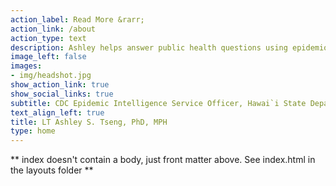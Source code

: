 ```yaml
---
action_label: Read More &rarr;
action_link: /about
action_type: text
description: Ashley helps answer public health questions using epidemiologic methods. She is interested in researching infectious diseases, increasing access to health care, and using data for good.
image_left: false
images:
- img/headshot.jpg
show_action_link: true
show_social_links: true
subtitle: CDC Epidemic Intelligence Service Officer, Hawai`i State Department of Health
text_align_left: true
title: LT Ashley S. Tseng, PhD, MPH
type: home
---
```


** index doesn't contain a body, just front matter above.
See index.html in the layouts folder **
